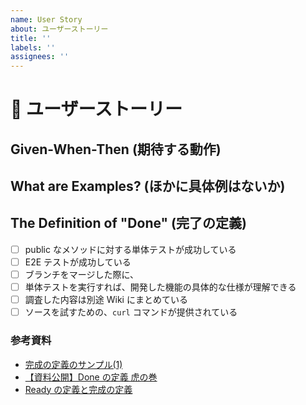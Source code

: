 ```yaml
---
name: User Story
about: ユーザーストーリー
title: ''
labels: ''
assignees: ''
---
```


# :rocket: ユーザーストーリー

## Given-When-Then (期待する動作)

## What are Examples? (ほかに具体例はないか)

## The Definition of "Done" (完了の定義)

- [ ] public なメソッドに対する単体テストが成功している
- [ ] E2E テストが成功している
- [ ] ブランチをマージした際に、
- [ ] 単体テストを実行すれば、開発した機能の具体的な仕様が理解できる
- [ ] 調査した内容は別途 Wiki にまとめている
- [ ] ソースを試すための、`curl` コマンドが提供されている

### 参考資料

- [完成の定義のサンプル(1)](https://www.ryuzee.com/contents/blog/3285)
- [【資料公開】Done の定義 虎の巻](https://www.ryuzee.com/contents/blog/4499)
- [Ready の定義と完成の定義](https://www.ryuzee.com/contents/blog/4703)
